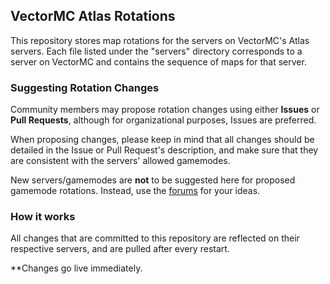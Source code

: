 ## VectorMC Atlas Rotations

This repository stores map rotations for the servers on VectorMC's Atlas servers. Each file listed under the "servers" directory corresponds to a server on VectorMC and contains the sequence of maps for that server.

### Suggesting Rotation Changes

Community members may propose rotation changes using either **Issues** or **Pull Requests**, although for organizational purposes, Issues are preferred. 

When proposing changes, please keep in mind that all changes should be detailed in the Issue or Pull Request's description, and make sure that they are consistent with the servers' allowed gamemodes.

New servers/gamemodes are **not** to be suggested here for proposed gamemode rotations. Instead, use the [forums](http://vectormc.net/forums) for your ideas.

### How it works
All changes that are committed to this repository are reflected on their respective servers, and are pulled after every restart.

**Changes go live immediately.
